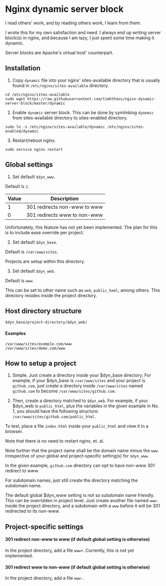 # Nginx dynamic server block

I read others' work, and by reading others work, I learn from them.

I wrote this for my own satisfaction and need.  I always end up writing server
block(s) in nginx, and because I am lazy, I just spent some time making it
dynamic.

Server blocks are Apache's virtual host' counterpart.

## Installation

1. Copy `dynamic` file into your nginx' sites-available directory that is usually
found in `/etc/nginx/sites-available` directory.

  ```
  cd /etc/nginx/sites-available
  sudo wget https://raw.githubusercontent.com/timhtheos/nginx-dynamic-server-block/master/dynamic
  ```

2. Enable `dynamic` server block. This can be done by symlinking `dyanmic` from
sites-available directory to sites-enabled directory.

  ```
  sudo ln -s /etc/nginx/sites-available/dynamic /etc/nginx/sites-enabled/dynamic
  ```

3. Restart/reboot nginx.

  ```
  sudo service nginx restart
  ```

## Global settings

1. Set default `$dyn_www`.

  Default is `1`.

  | Value | Description                  |
  |-------|------------------------------|
  | 1     | 301 redirects non-www to www |
  | 0     | 301 redirects www to non-www |

  Unfortunately, this feature has not yet been implemented.  The plan for this is
  to include ease override per project.

2. Set default `$dyn_base`.

  Default is `/var/www/sites`.

  Projects are setup within this directory.

3. Set default `$dyn_web`.

  Default is `www`.

  This can be set to other name such as `web`, `public_heml`, among others. This
  directory resides inside the project directory.

## Host directory structure

```
$dyn_base/project-directory/$dyn_web/
```

#### Examples

```
/var/www/sites/example.com/www
/var/www/sites/demo.com/www
```

## How to setup a project

1. Simple. Just create a directory inside your $dyn_base directory. For example,
if your $dyn_base is `/var/www/sites` and your project is `github.com`, just
create a directory inside `/var/www/sites` named `github.com` to become
`/var/www/sites/github.com`.

2. Then, create a directory matched to `$dyn_web`.  For example, if your $dyn_web
is `public_html`, plus the variables in the given example in No. 1, you should
have the following structure: `/var/www/sites/github.com/public_html`.

To test, place a file `index.html` inside your `public_html` and view it in a
browser.

Note that there is no need to restart nginx, et. al.

Note further that the project name shall be the domain name minus the `www`
irrespective of your global and project-specific setting(s) for `$dyn_www`.

In the given example, `github.com` directory can opt to have non-www 301
redirect to www.

For subdomain names, just still create the directory matching the subdomain name.

The default global $dyn_www setting is not so subdomain name friendly.  This
can be overridden in project level. Just create another file named `www-` inside
the project directory, and a subdomain with a `www` before it will be 301
redirected to its non-www.

## Project-specific settings

#### 301 redirect non-www to www (if default global setting is otherwise)

  In the project directory, add a file `www+`.  Currently, this is not yet
  implemented.

#### 301 redirect www to non-www (if default global setting is otherwise)

  In the project directory, add a file `www-`.
